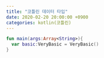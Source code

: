 ```yaml
---
title: "코틀린 데이터 타입"
date: 2020-02-20 20:00:00 +0900
categories: kotlin(코틀린)
---
```




```kotlin
fun main(args:Array<String>){
  var basic:VeryBasic = VeryBasic()
}

```

